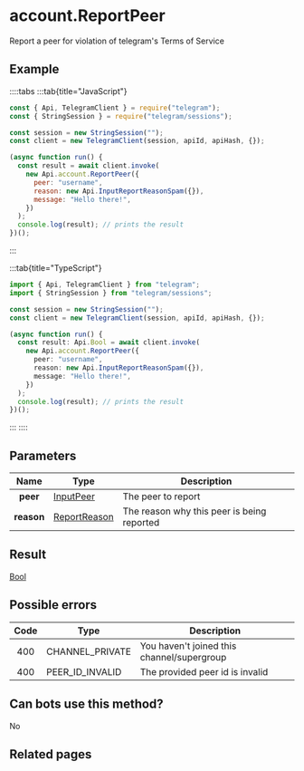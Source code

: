 # account.ReportPeer

Report a peer for violation of telegram's Terms of Service

## Example

::::tabs
:::tab{title="JavaScript"}

```js
const { Api, TelegramClient } = require("telegram");
const { StringSession } = require("telegram/sessions");

const session = new StringSession("");
const client = new TelegramClient(session, apiId, apiHash, {});

(async function run() {
  const result = await client.invoke(
    new Api.account.ReportPeer({
      peer: "username",
      reason: new Api.InputReportReasonSpam({}),
      message: "Hello there!",
    })
  );
  console.log(result); // prints the result
})();
```

:::

:::tab{title="TypeScript"}

```ts
import { Api, TelegramClient } from "telegram";
import { StringSession } from "telegram/sessions";

const session = new StringSession("");
const client = new TelegramClient(session, apiId, apiHash, {});

(async function run() {
  const result: Api.Bool = await client.invoke(
    new Api.account.ReportPeer({
      peer: "username",
      reason: new Api.InputReportReasonSpam({}),
      message: "Hello there!",
    })
  );
  console.log(result); // prints the result
})();
```

:::
::::

## Parameters

|    Name    | Type                                                        | Description                                |
| :--------: | ----------------------------------------------------------- | ------------------------------------------ |
|  **peer**  | [InputPeer](https://core.telegram.org/type/InputPeer)       | The peer to report                         |
| **reason** | [ReportReason](https://core.telegram.org/type/ReportReason) | The reason why this peer is being reported |

## Result

[Bool](https://core.telegram.org/type/Bool)

## Possible errors

| Code | Type            | Description                                |
| :--: | --------------- | ------------------------------------------ |
| 400  | CHANNEL_PRIVATE | You haven't joined this channel/supergroup |
| 400  | PEER_ID_INVALID | The provided peer id is invalid            |

## Can bots use this method?

No

## Related pages
